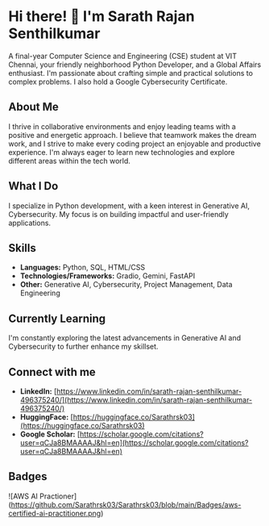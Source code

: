 # Hi there! 👋 I'm Sarath Rajan Senthilkumar
A final-year Computer Science and Engineering (CSE) student at VIT Chennai, your friendly neighborhood Python Developer, and a Global Affairs enthusiast. I'm passionate about crafting simple and practical solutions to complex problems. I also hold a Google Cybersecurity Certificate.

## About Me
I thrive in collaborative environments and enjoy leading teams with a positive and energetic approach. I believe that teamwork makes the dream work, and I strive to make every coding project an enjoyable and productive experience. I'm always eager to learn new technologies and explore different areas within the tech world.

## What I Do
I specialize in Python development, with a keen interest in Generative AI, Cybersecurity. My focus is on building impactful and user-friendly applications.

## Skills
* **Languages:** Python, SQL, HTML/CSS
* **Technologies/Frameworks:** Gradio, Gemini, FastAPI
* **Other:** Generative AI, Cybersecurity, Project Management, Data Engineering

## Currently Learning
I'm constantly exploring the latest advancements in Generative AI and Cybersecurity to further enhance my skillset.

## Connect with me
* **LinkedIn:** [https://www.linkedin.com/in/sarath-rajan-senthilkumar-496375240/](https://www.linkedin.com/in/sarath-rajan-senthilkumar-496375240/)
* **HuggingFace:** [https://huggingface.co/Sarathrsk03](https://huggingface.co/Sarathrsk03)
* **Google Scholar:** [https://scholar.google.com/citations?user=qCJa8BMAAAAJ&hl=en](https://scholar.google.com/citations?user=qCJa8BMAAAAJ&hl=en)

## Badges
![AWS AI Practioner] (https://github.com/Sarathrsk03/Sarathrsk03/blob/main/Badges/aws-certified-ai-practitioner.png)
